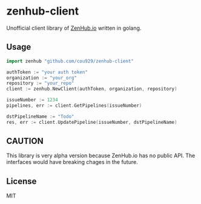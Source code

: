 # zenhub-client

Unofficial client library of [ZenHub.io](https://www.zenhub.io/) written in golang.

## Usage

```go
import zenhub "github.com/cou929/zenhub-client"

authToken := "your auth token"
organization := "your_org"
repository := "your_repo"
client := zenhub.NewClient(authToken, organization, repository)

issueNumber := 1234
pipelines, err := client.GetPipelines(issueNumber)

dstPipelineName := "Todo"
res, err := client.UpdatePipeline(issueNumber, dstPipelineName)
```

## CAUTION

This library is very alpha version because ZenHub.io has no public API. The interfaces would have breaking chages in the future.

## License

MIT
